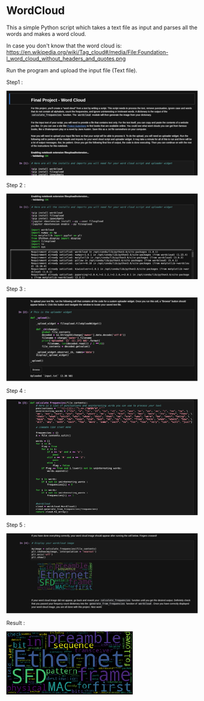 # WordCloud
This a simple Python script which takes a text file as input and parses all the words and makes a word cloud.

In case you don't know that the word cloud is:
https://en.wikipedia.org/wiki/Tag_cloud#/media/File:Foundation-l_word_cloud_without_headers_and_quotes.png

Run the program and upload the input file (Text file).

Step1 : 

<img src="https://github.com/shikhar2817/WordCloud/blob/main/img/1.jpg" >

Step 2 :

<img src="https://github.com/shikhar2817/WordCloud/blob/main/img/2.jpg" >

Step 3 :

<img src="https://github.com/shikhar2817/WordCloud/blob/main/img/3.jpg" >

Step 4 :

<img src="https://github.com/shikhar2817/WordCloud/blob/main/img/4.jpg" >

Step 5 :

<img src="https://github.com/shikhar2817/WordCloud/blob/main/img/5.jpg" >

Result :

<img src="https://github.com/shikhar2817/WordCloud/blob/main/img/result_image.jpg" >


